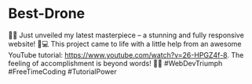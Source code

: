# Best-Drone
🌟🎉 Just unveiled my latest masterpiece – a stunning and fully responsive website! 🚀💻 This project came to life with a little help from an awesome 
YouTube tutorial: https://www.youtube.com/watch?v=26-HPGZ4f-8. The feeling of accomplishment is beyond words! 🎨🌐 #WebDevTriumph #FreeTimeCoding #TutorialPower
